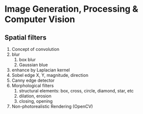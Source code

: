 # Image Generation, Processing & Computer Vision


## Spatial filters

1. Concept of convolution
1. blur
	1. box blur
	1. Gaussian blue
1. enhance by Laplacian kernel
1. Sobel edge X, Y, magnitude, direction
1. Canny edge detector
1. Morphological filters
	1. structural elements: box, cross, circle, diamond, star, etc
	1. dilation,  erosion
	1. closing, opening
1. Non-photorealistic Rendering (OpenCV)
